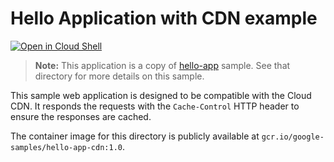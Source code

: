 # Hello Application with CDN example

[![Open in Cloud Shell](https://gstatic.com/cloudssh/images/open-btn.svg)](https://ssh.cloud.google.com/cloudshell/editor?cloudshell_git_repo=https://github.com/GoogleCloudPlatform/kubernetes-engine-samples&cloudshell_tutorial=README.md&cloudshell_workspace=hello-app-cdn)

> **Note:** This application is a copy of [hello-app](../hello-app) sample.
> See that directory for more details on this sample.

This sample web application is designed to be compatible with the Cloud CDN.
It responds the requests with the `Cache-Control` HTTP header to ensure the responses
are cached.

The container image for this directory is publicly available at
`gcr.io/google-samples/hello-app-cdn:1.0`.
